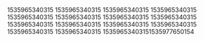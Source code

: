 1535965340315
1535965340315
1535965340315
1535965340315
1535965340315
1535965340315
1535965340315
1535965340315
1535965340315
1535965340315
1535965340315
1535965340315
1535965340315
1535965340315
15359653403151535977650154